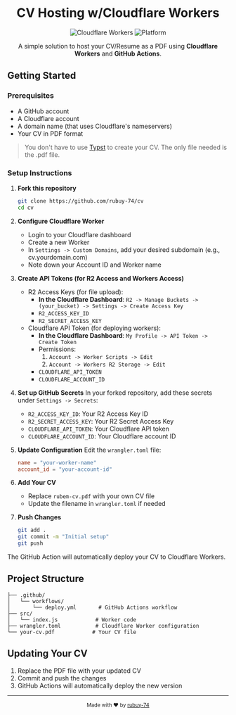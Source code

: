 <h1 align="center">
    CV Hosting w/Cloudflare Workers
</h1>

<p align="center">
  <img src="https://img.shields.io/badge/cloudflare-workers-orange" alt="Cloudflare Workers" />
  <img src="https://img.shields.io/badge/platform-any-lightgrey" alt="Platform" />
</p>

<p align="center">
  A simple solution to host your CV/Resume as a PDF using <b>Cloudflare Workers</b> and <b>GitHub Actions</b>. 
</p>

## Getting Started

### Prerequisites

- A GitHub account
- A Cloudflare account
- A domain name (that uses Cloudflare's nameservers)
- Your CV in PDF format

> You don't have to use [Typst](https://typst.app/) to create your CV. The only file needed is the .pdf file.


### Setup Instructions

1. **Fork this repository**
   ```bash
   git clone https://github.com/rubuy-74/cv
   cd cv
   ```

2. **Configure Cloudflare Worker**
    - Login to your Cloudflare dashboard
    - Create a new Worker
    - In `Settings -> Custom Domains`, add your desired subdomain (e.g., cv.yourdomain.com)
    - Note down your Account ID and Worker name

3. **Create API Tokens (for R2 Access and Workers Access)**
    - R2 Access Keys (for file upload): 
        - **In the Cloudflare Dashboard**: `R2 -> Manage Buckets -> (your_bucket) -> Settings -> Create Access Key`
        - `R2_ACCESS_KEY_ID`
        - `R2_SECRET_ACCESS_KEY`
    - Cloudflare API Token (for deploying workers):
        - **In the Cloudflare Dashboard**: `My Profile -> API Token -> Create Token`
        - Permissions:
            1. `Account -> Worker Scripts -> Edit`
            2. `Account -> Workers R2 Storage -> Edit`
        - `CLOUDFLARE_API_TOKEN`
        - `CLOUDFLARE_ACCOUNT_ID`

4. **Set up GitHub Secrets**
   In your forked repository, add these secrets under `Settings -> Secrets`:
    - `R2_ACCESS_KEY_ID`: Your R2 Access Key ID
    - `R2_SECRET_ACCESS_KEY`: Your R2 Secret Access Key
    - `CLOUDFLARE_API_TOKEN`: Your Cloudflare API token
    - `CLOUDFLARE_ACCOUNT_ID`: Your Cloudflare account ID


5. **Update Configuration**
   Edit the `wrangler.toml` file:
   ```toml
   name = "your-worker-name"
   account_id = "your-account-id"
   ```

6. **Add Your CV**
   - Replace `rubem-cv.pdf` with your own CV file
   - Update the filename in `wrangler.toml` if needed

7. **Push Changes**
   ```bash
   git add .
   git commit -m "Initial setup"
   git push
   ```

The GitHub Action will automatically deploy your CV to Cloudflare Workers.

## Project Structure

```text
├── .github/
│   └── workflows/
│       └── deploy.yml       # GitHub Actions workflow
├── src/
│   └── index.js            # Worker code
├── wrangler.toml           # Cloudflare Worker configuration
└── your-cv.pdf            # Your CV file
```

## Updating Your CV

1. Replace the PDF file with your updated CV
2. Commit and push the changes
3. GitHub Actions will automatically deploy the new version

---

<p align="center">
  <sub>Made with ❤️ by <a href="https://github.com/rubuy-74">rubuy-74</a></sub>
</p>
